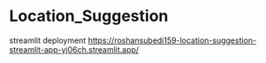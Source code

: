# Location_Suggestion
streamlit deployment
https://roshansubedi159-location-suggestion-streamlit-app-yj06ch.streamlit.app/
